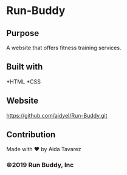 # Run-Buddy

## Purpose
A website that offers fitness training services.

## Built with
*HTML
*CSS

## Website
https://github.com/aidyel/Run-Buddy.git

## Contribution
Made with ❤️ by Aida Tavarez

### ©️2019 Run Buddy, Inc 